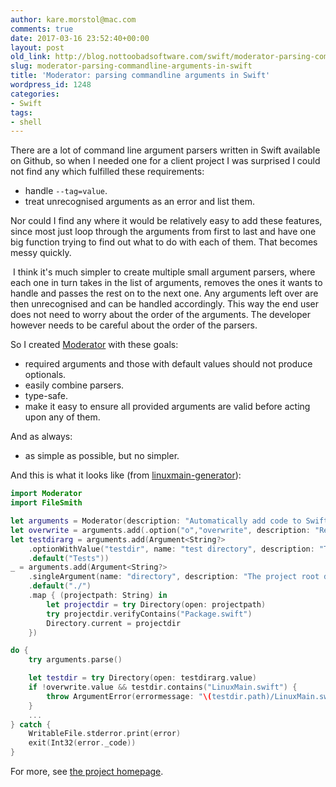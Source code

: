 ```yaml
---
author: kare.morstol@mac.com
comments: true
date: 2017-03-16 23:52:40+00:00
layout: post
old_link: http://blog.nottoobadsoftware.com/swift/moderator-parsing-commandline-arguments-in-swift/
slug: moderator-parsing-commandline-arguments-in-swift
title: 'Moderator: parsing commandline arguments in Swift'
wordpress_id: 1248
categories:
- Swift
tags:
- shell
---
```


There are a lot of command line argument parsers written in Swift available on Github, so when I needed one for a client project I was surprised I could not find any which fulfilled these requirements: 

* handle `--tag=value`.
* treat unrecognised arguments as an error and list them.

Nor could I find any where it would be relatively easy to add these features, since most just loop through the arguments from first to last and have one big function trying to find out what to do with each of them. That becomes messy quickly.

 I think it's much simpler to create multiple small argument parsers, where each one in turn takes in the list of arguments, removes the ones it wants to handle and passes the rest on to the next one. Any arguments left over are then unrecognised and can be handled accordingly. This way the end user does not need to worry about the order of the arguments. The developer however needs to be careful about the order of the parsers.

<!-- more -->

So I created [Moderator](https://github.com/kareman/Moderator) with these goals:

* required arguments and those with default values should not produce optionals.
* easily combine parsers.
* type-safe.
* make it easy to ensure all provided arguments are valid before acting upon any of them.

And as always:

* as simple as possible, but no simpler.

And this is what it looks like (from [linuxmain-generator](https://github.com/kareman/linuxmain-generator)):
    
```swift
import Moderator
import FileSmith

let arguments = Moderator(description: "Automatically add code to Swift Package Manager projects to run unit tests on Linux.")
let overwrite = arguments.add(.option("o","overwrite", description: "Replace <test directory>/LinuxMain.swift if it already exists."))
let testdirarg = arguments.add(Argument<String?>
    .optionWithValue("testdir", name: "test directory", description: "The path to the directory with the unit tests.")
    .default("Tests"))
_ = arguments.add(Argument<String?>
    .singleArgument(name: "directory", description: "The project root directory.")
    .default("./")
    .map { (projectpath: String) in
        let projectdir = try Directory(open: projectpath)
        try projectdir.verifyContains("Package.swift")
        Directory.current = projectdir
    })

do {
    try arguments.parse()

    let testdir = try Directory(open: testdirarg.value)
    if !overwrite.value && testdir.contains("LinuxMain.swift") {
        throw ArgumentError(errormessage: "\(testdir.path)/LinuxMain.swift already exists. Use -o/--overwrite to replace it.")
    }
    ...
} catch {
    WritableFile.stderror.print(error)
    exit(Int32(error._code))
}
```

For more, see [the project homepage](https://github.com/kareman/Moderator/#built-in-parsers).
